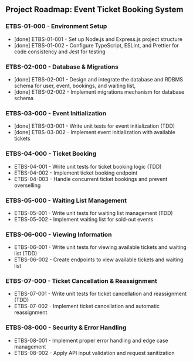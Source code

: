 ## Project Roadmap: Event Ticket Booking System

### ETBS-01-000 - Environment Setup  
- [done] ETBS-01-001 - Set up Node.js and Express.js project structure  
- [done] ETBS-01-002 - Configure TypeScript, ESLint, and Prettier for code consistency and Jest for testing

### ETBS-02-000 - Database & Migrations  
- [done] ETBS-02-001 - Design and integrate the database and RDBMS schema for user, event, bookings, and waiting list,
- [done] ETBS-02-002 - Implement migrations mechanism for database schema  

### ETBS-03-000 - Event Initialization  
- [done] ETBS-03-001 - Write unit tests for event initialization (TDD)
- [done] ETBS-03-002 - Implement event initialization with available tickets  

### ETBS-04-000 - Ticket Booking  
- ETBS-04-001 - Write unit tests for ticket booking logic (TDD)  
- ETBS-04-002 - Implement ticket booking endpoint  
- ETBS-04-003 - Handle concurrent ticket bookings and prevent overselling  

### ETBS-05-000 - Waiting List Management  
- ETBS-05-001 - Write unit tests for waiting list management (TDD)  
- ETBS-05-002 - Implement waiting list for sold-out events  

### ETBS-06-000 - Viewing Information  
- ETBS-06-001 - Write unit tests for viewing available tickets and waiting list (TDD)  
- ETBS-06-002 - Create endpoints to view available tickets and waiting list  

### ETBS-07-000 - Ticket Cancellation & Reassignment  
- ETBS-07-001 - Write unit tests for ticket cancellation and reassignment (TDD)  
- ETBS-07-002 - Implement ticket cancellation and automatic reassignment  

### ETBS-08-000 - Security & Error Handling  
- ETBS-08-001 - Implement proper error handling and edge case management  
- ETBS-08-002 - Apply API input validation and request sanitization  
